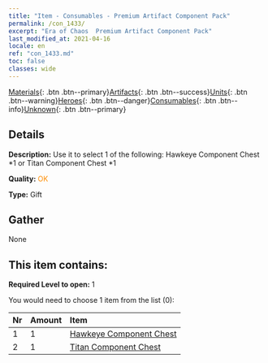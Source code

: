 ```yaml
---
title: "Item - Consumables - Premium Artifact Component Pack"
permalink: /con_1433/
excerpt: "Era of Chaos  Premium Artifact Component Pack"
last_modified_at: 2021-04-16
locale: en
ref: "con_1433.md"
toc: false
classes: wide
---
```

 [Materials](/Items/){: .btn .btn--primary}[Artifacts](/Items/Artifacts/){: .btn .btn--success}[Units](/Items/Units/){: .btn .btn--warning}[Heroes](/Items/Heroes/){: .btn .btn--danger}[Consumables](/Items/Consumables/){: .btn .btn--info}[Unknown](/Items/Unknown/){: .btn .btn--primary}

## Details
 **Description:** Use it to select 1 of the following: Hawkeye Component Chest *1 or Titan Component Chest *1

 **Quality:** <span style="color: #FF8C00">OK</span>

 **Type:** Gift

## Gather

  None

## This item contains:

 **Required Level to open:** 1

 You would need to choose 1 item from the list (0):

  | Nr | Amount |     Item    |
  |:---|:-------|:------------|
  | 1 | 1 | [Hawkeye Component Chest](/Items/con_1349/) |  | 
  | 2 | 1 | [Titan Component Chest](/Items/con_1343/) |  | 
